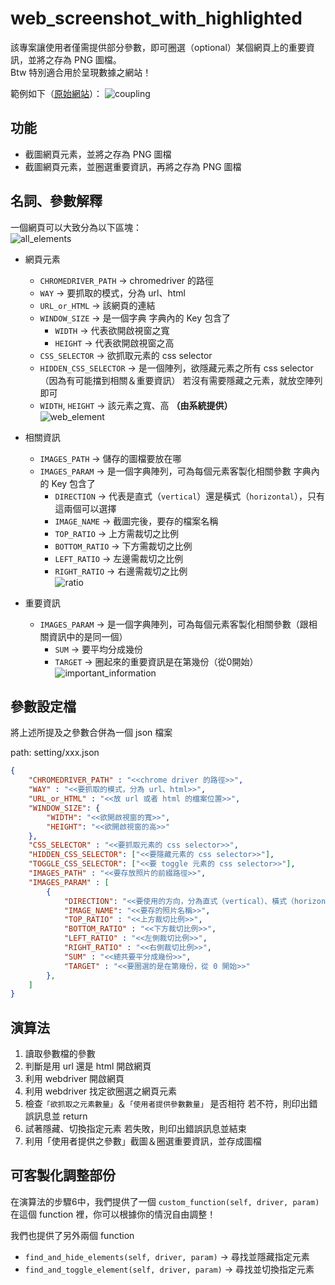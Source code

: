 # web_screenshot_with_highlighted
該專案讓使用者僅需提供部分參數，即可圈選（optional）某個網頁上的重要資訊，並將之存為 PNG 圖檔。<br>
Btw 特別適合用於呈現數據之網站！<br>

範例如下（[原始網站](https://kmamiz-demo.soselab.tw/insights)）：
![coupling](https://github.com/angel08012000/web_screenshot_with_highlighted/assets/58464773/ac7cab99-9632-428f-96fc-8dffbcd1c866)

## 功能
- 截圖網頁元素，並將之存為 PNG 圖檔
- 截圖網頁元素，並圈選重要資訊，再將之存為 PNG 圖檔

## 名詞、參數解釋
一個網頁可以大致分為以下區塊：<br>
![all_elements](https://github.com/angel08012000/web_screenshot_with_highlighted/assets/58464773/86ad39c9-2bc8-4be0-8af2-8b16e951b936)


- 網頁元素
  - `CHROMEDRIVER_PATH` → chromedriver 的路徑
  - `WAY` → 要抓取的模式，分為 url、html
  - `URL_or_HTML` → 該網頁的連結
  - `WINDOW_SIZE` → 是一個字典
    字典內的 Key 包含了
    - `WIDTH` → 代表欲開啟視窗之寬
    - `HEIGHT` → 代表欲開啟視窗之高
  - `CSS_SELECTOR` → 欲抓取元素的 css selector
  - `HIDDEN_CSS_SELECTOR` → 是一個陣列，欲隱藏元素之所有 css selector（因為有可能擋到相關＆重要資訊）
    若沒有需要隱藏之元素，就放空陣列即可
  - `WIDTH`, `HEIGHT` → 該元素之寬、高 **（由系統提供）** <br>
    ![web_element](https://github.com/angel08012000/web_screenshot_with_highlighted/assets/58464773/d5d53aaf-e53f-4dd7-8b30-1f7962e7f29b)


- 相關資訊
  - `IMAGES_PATH` → 儲存的圖檔要放在哪
  - `IMAGES_PARAM` → 是一個字典陣列，可為每個元素客製化相關參數
    字典內的 Key 包含了
    - `DIRECTION` → 代表是直式（`vertical`）還是橫式（`horizontal`），只有這兩個可以選擇   
    - `IMAGE_NAME` → 截圖完後，要存的檔案名稱
    - `TOP_RATIO` → 上方需裁切之比例
    - `BOTTOM_RATIO` → 下方需裁切之比例
    - `LEFT_RATIO` → 左邊需裁切之比例
    - `RIGHT_RATIO` → 右邊需裁切之比例 <br>
    ![ratio](https://github.com/angel08012000/web_screenshot_with_highlighted/assets/58464773/8d8b3aa5-8571-4330-a82b-1e2e93444867)


- 重要資訊
  - `IMAGES_PARAM` → 是一個字典陣列，可為每個元素客製化相關參數（跟相關資訊中的是同一個）
    - `SUM` → 要平均分成幾份
    - `TARGET` → 圈起來的重要資訊是在第幾份（從0開始）<br>
    ![important_information](https://github.com/angel08012000/web_screenshot_with_highlighted/assets/58464773/4a05bf2f-755f-4436-9bb1-c1411d8a5b55)


## 參數設定檔
將上述所提及之參數合併為一個 json 檔案

path: setting/xxx.json
```json
{
    "CHROMEDRIVER_PATH" : "<<chrome driver 的路徑>>",
    "WAY" : "<<要抓取的模式，分為 url、html>>",
    "URL_or_HTML" : "<<放 url 或者 html 的檔案位置>>",
    "WINDOW_SIZE": {
        "WIDTH": "<<欲開啟視窗的寬>>",
        "HEIGHT": "<<欲開啟視窗的高>>"
    },
    "CSS_SELECTOR" : "<<要抓取元素的 css selector>>",
    "HIDDEN_CSS_SELECTOR": ["<<要隱藏元素的 css selector>>"],
    "TOGGLE_CSS_SELECTOR": ["<<要 toggle 元素的 css selector>>"],
    "IMAGES_PATH" : "<<要存放照片的前綴路徑>>",
    "IMAGES_PARAM" : [
        {
            "DIRECTION": "<<要使用的方向，分為直式（vertical）、橫式（horizontal）>>",
            "IMAGE_NAME": "<<要存的照片名稱>>",
            "TOP_RATIO" : "<<上方裁切比例>>", 
            "BOTTOM_RATIO" : "<<下方裁切比例>>", 
            "LEFT_RATIO" : "<<左側裁切比例>>", 
            "RIGHT_RATIO" : "<<右側裁切比例>>",
            "SUM" : "<<總共要平分成幾份>>",
            "TARGET" : "<<要圈選的是在第幾份，從 0 開始>>"
        },
    ]
}
```

## 演算法
1. 讀取參數檔的參數
2. 判斷是用 url 還是 html 開啟網頁
3. 利用 webdriver 開啟網頁
4. 利用 webdriver 找定欲圈選之網頁元素
5. 檢查`「欲抓取之元素數量」`＆`「使用者提供參數數量」` 是否相符
   若不符，則印出錯誤訊息並 return
6. 試著隱藏、切換指定元素
   若失敗，則印出錯誤訊息並結束
7. 利用「使用者提供之參數」截圖＆圈選重要資訊，並存成圖檔

## 可客製化調整部份
在演算法的步驟6中，我們提供了一個 `custom_function(self, driver, param)`
在這個 function 裡，你可以根據你的情況自由調整！

我們也提供了另外兩個 function
- `find_and_hide_elements(self, driver, param)` → 尋找並隱藏指定元素
- `find_and_toggle_element(self, driver, param)` → 尋找並切換指定元素

